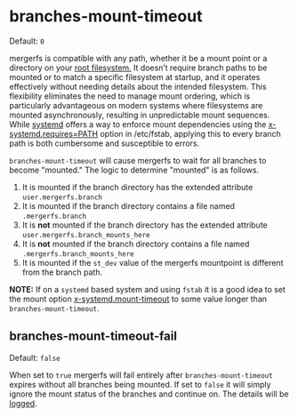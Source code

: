 # branches-mount-timeout

Default: `0`

mergerfs is compatible with any path, whether it be a mount point or a
directory on your [root
filesystem.](https://en.wikipedia.org/wiki/Root_directory) It doesn’t
require branch paths to be mounted or to match a specific filesystem
at startup, and it operates effectively without needing details about
the intended filesystem. This flexibility eliminates the need to
manage mount ordering, which is particularly advantageous on modern
systems where filesystems are mounted asynchronously, resulting in
unpredictable mount sequences. While
[systemd](https://www.freedesktop.org/software/systemd/man/latest/systemd.mount.html)
offers a way to enforce mount dependencies using the
[x-systemd.requires=PATH](https://www.freedesktop.org/software/systemd/man/latest/systemd.mount.html#x-systemd.requires=)
option in /etc/fstab, applying this to every branch path is both
cumbersome and susceptible to errors.

`branches-mount-timeout` will cause mergerfs to wait for all branches
to become "mounted." The logic to determine "mounted" is as follows.

1. It is mounted if the branch directory has the extended attribute
   `user.mergerfs.branch`
2. It is mounted if the branch directory contains a file named
   `.mergerfs.branch`
3. It is **not** mounted if the branch directory has the extended
   attribute `user.mergerfs.branch_mounts_here`
4. It is **not** mounted if the branch directory contains
   a file named `.mergerfs.branch_mounts_here`
5. It is mounted if the `st_dev` value of the mergerfs mountpoint is
   different from the branch path.

**NOTE:** If on a `systemd` based system and using `fstab` it is a
good idea to set the mount option
[x-systemd.mount-timeout](https://www.freedesktop.org/software/systemd/man/latest/systemd.mount.html#x-systemd.mount-timeout=)
to some value longer than `branches-mount-timeout`.


## branches-mount-timeout-fail

Default: `false`

When set to `true` mergerfs will fail entirely after
`branches-mount-timeout` expires without all branches being
mounted. If set to `false` it will simply ignore the mount status of
the branches and continue on. The details will be
[logged](../error_handling_and_logging.md).
